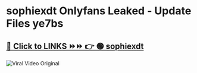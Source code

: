 
 # sophiexdt Onlyfans Leaked - Update Files ye7bs

## <h2><a href="https://clipsfans.com/sophiexdt&ref=git">🔗 Click to LINKS ⏩⏩ 👉 🟢 sophiexdt </a></h2>

<a href="https://clipsfans.com/sophiexdt&ref=git" rel="nofollow" data-target="animated-image.originalLink"><img src="https://i.ibb.co.com/xMMVF88/686577567.gif" alt="Viral Video Original" style="max-width: 100%; display: inline-block;" data-target="animated-image.originalImage"></a>

